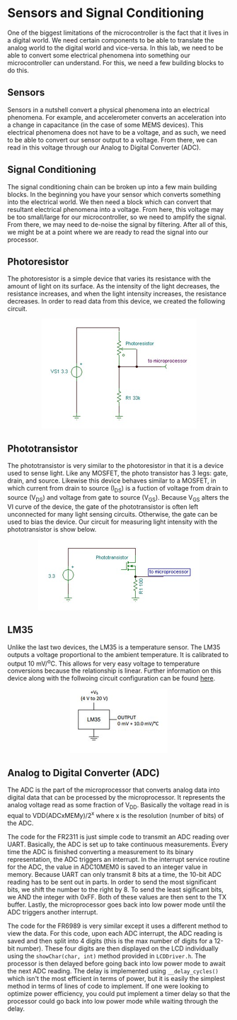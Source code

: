 # Sensors and Signal Conditioning
One of the biggest limitations of the microcontroller is the fact that it lives in a digital world. We need certain components to be able to translate the analog world to the digital world and vice-versa. In this lab, we need to be able to convert some electrical phenomena into something our microcontroller can understand. For this, we need a few building blocks to do this.

## Sensors
Sensors in a nutshell convert a physical phenomena into an electrical phenomena. For example, and accelerometer converts an acceleration into a change in capacitance (in the case of some MEMS devices). This electrical phenomena does not have to be a voltage, and as such, we need to be able to convert our sensor output to a voltage. From there, we can read in this voltage through our Analog to Digital Converter (ADC).

## Signal Conditioning
The signal conditioning chain can be broken up into a few main building blocks. In the beginning you have your sensor which converts something into the electrical world. We then need a block which can convert that resultant electrical phenomena into a voltage. From here, this voltage may be too small/large for our microcontroller, so we need to amplify the signal. From there, we may need to de-noise the signal by filtering. After all of this, we might be at a point where we are ready to read the signal into our processor.

## Photoresistor
The photoresistor is a simple device that varies its resistance with the amount of light on its surface. As the intensity of the light decreases, the resistance increases, and when the light intensity increases, the resistance decreases. In order to read data from this device, we created the following circuit.

<p align="center">
  <img src="https://github.com/RU09342/lab-5-sensing-the-world-around-you-sean-mcguire/blob/master/Sensors%20and%20Signal%20Conditioning/Photoresistor.JPG">
</p>

## Phototransistor
The phototransistor is very similar to the photoresistor in that it is a device used to sense light. Like any MOSFET, the photo transistor has 3 legs: gate, drain, and source. Likewise this device behaves similar to a MOSFET, in which current from drain to source (I<sub>DS</sub>) is a fuction of voltage from drain to source (V<sub>DS</sub>) and voltage from gate to source (V<sub>GS</sub>). Because V<sub>GS</sub> alters the VI curve of the device, the gate of the phototransistor is often left unconnected for many light sensing circuits. Otherwise, the gate can be used to bias the device. Our circuit for measuring light intensity with the phototransistor is show below.

<p align="center">
  <img src="https://github.com/RU09342/lab-5-sensing-the-world-around-you-sean-mcguire/blob/master/Sensors%20and%20Signal%20Conditioning/Phototransistor.JPG">
</p>

## LM35
Unlike the last two devices, the LM35 is a temperature sensor. The LM35 outputs a voltage proportional to the ambient temperature. It is calibrated to output 10 mV/<sup>o</sup>C. This allows for very easy voltage to temperature conversions because the relationship is linear. Further information on this device along with the follwoing circuit configuration can be found [here](http://www.ti.com/lit/ds/symlink/lm35.pdf).

<p align="center">
  <img src="https://github.com/RU09342/lab-5-sensing-the-world-around-you-sean-mcguire/blob/master/Sensors%20and%20Signal%20Conditioning/LM35.JPG">
</p>
  
## Analog to Digital Converter (ADC)
The ADC is the part of the microprocessor that converts analog data into digital data that can be processed by the microprocessor. It represents the analog voltage read as some fraction of V<sub>DD</sub>. Basically the voltage read in is equal to VDD(ADCxMEMy)/2<sup>x</sup> where x is the resolution (number of bits) of the ADC.

The code for the FR2311 is just simple code to transmit an ADC reading over UART. Basically, the ADC is set up to take continuous measurements. Every time the ADC is finished converting a measurement to its binary representation, the ADC triggers an interrupt. In the interrupt service routine for the ADC, the value in ADC10MEM0 is saved to an integer value in memory. Because UART can only transmit 8 bits at a time, the 10-bit ADC reading has to be sent out in parts. In order to send the most significant bits, we shift the number to the right by 8. To send the least sigificant bits, we AND the integer with 0xFF. Both of these values are then sent to the TX buffer. Lastly, the microprocessor goes back into low power mode until the ADC triggers another interrupt.

The code for the FR6989 is very similar except it uses a different method to view the data. For this code, upon each ADC interrupt, the ADC reading is saved and then split into 4 digits (this is the max number of digits for a 12-bit number). These four digits are then displayed on the LCD individually using the ```showChar(char, int)``` method provided in ```LCDDriver.h```. The processor is then delayed before going back into low power mode to await the next ADC reading. The delay is implemented using ```__delay_cycles()``` which isn't the most efficient in terms of power, but it is easily the simplest method in terms of lines of code to implement. If one were looking to optimize power efficiency, you could put implement a timer delay so that the processor could go back into low power mode while waiting through the delay.
